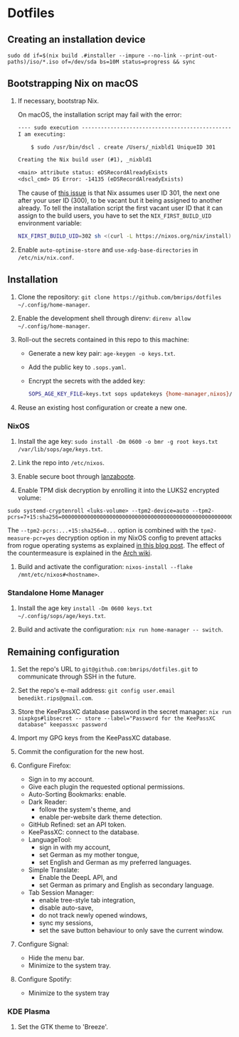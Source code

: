 # Dotfiles

## Creating an installation device

```text
sudo dd if=$(nix build .#installer --impure --no-link --print-out-paths)/iso/*.iso of=/dev/sda bs=10M status=progress && sync
```

## Bootstrapping Nix on macOS

1. If necessary, bootstrap Nix.

   On macOS, the installation script may fail with the error:

   ```txt
   ---- sudo execution ------------------------------------------------------------
   I am executing:

       $ sudo /usr/bin/dscl . create /Users/_nixbld1 UniqueID 301

   Creating the Nix build user (#1), _nixbld1

   <main> attribute status: eDSRecordAlreadyExists
   <dscl_cmd> DS Error: -14135 (eDSRecordAlreadyExists)
   ```

   The cause of [this issue](https://github.com/NixOS/nix/issues/6153#issuecomment-1068508475) is that Nix assumes user ID 301, the next one after your user ID (300), to be vacant but it being assigned to another already. To tell the installation script the first vacant user ID that it can assign to the build users, you have to set the `NIX_FIRST_BUILD_UID` environment variable:

   ```sh
   NIX_FIRST_BUILD_UID=302 sh <(curl -L https://nixos.org/nix/install)
   ```

1. Enable `auto-optimise-store` and `use-xdg-base-directories` in `/etc/nix/nix.conf`.

## Installation

1. Clone the repository: `git clone https://github.com/bmrips/dotfiles ~/.config/home-manager`.

1. Enable the development shell through direnv: `direnv allow ~/.config/home-manager`.

1. Roll-out the secrets contained in this repo to this machine:

   - Generate a new key pair: `age-keygen -o keys.txt`.

   - Add the public key to `.sops.yaml`.

   - Encrypt the secrets with the added key:

     ```sh
     SOPS_AGE_KEY_FILE=keys.txt sops updatekeys {home-manager,nixos}/config/secrets.yaml
     ```

1. Reuse an existing host configuration or create a new one.

### NixOS

1. Install the age key: `sudo install -Dm 0600 -o bmr -g root keys.txt /var/lib/sops/age/keys.txt`.

1. Link the repo into `/etc/nixos`.

1. Enable secure boot through [lanzaboote](https://github.com/nix-community/lanzaboote).

1. Enable TPM disk decryption by enrolling it into the LUKS2 encrypted volume:

```text
sudo systemd-cryptenroll <luks-volume> --tpm2-device=auto --tpm2-pcrs=7+15:sha256=0000000000000000000000000000000000000000000000000000000000000000
```

The `--tpm2-pcrs:...+15:sha256=0...` option is combined with the `tpm2-measure-pcr=yes` decryption option in my NixOS config to prevent attacks from rogue operating systems as explained [in this blog post](https://oddlama.org/blog/bypassing-disk-encryption-with-tpm2-unlock). The effect of the countermeasure is explained in the [Arch wiki](https://wiki.archlinux.org/title/Systemd-cryptenroll#Trusted_Platform_Module).

1. Build and activate the configuration: `nixos-install --flake /mnt/etc/nixos#<hostname>`.

### Standalone Home Manager

1. Install the age key `install -Dm 0600 keys.txt ~/.config/sops/age/keys.txt`.

1. Build and activate the configuration: `nix run home-manager -- switch`.

## Remaining configuration

1. Set the repo's URL to `git@github.com:bmrips/dotfiles.git` to communicate through SSH in the future.

1. Set the repo's e-mail address: `git config user.email benedikt.rips@gmail.com`.

1. Store the KeePassXC database password in the secret manager: `nix run nixpkgs#libsecret -- store --label="Password for the KeePassXC database" keepassxc password`

1. Import my GPG keys from the KeePassXC database.

1. Commit the configuration for the new host.

1. Configure Firefox:

   - Sign in to my account.
   - Give each plugin the requested optional permissions.
   - Auto-Sorting Bookmarks: enable.
   - Dark Reader:
     - follow the system's theme, and
     - enable per-website dark theme detection.
   - GitHub Refined: set an API token.
   - KeePassXC: connect to the database.
   - LanguageTool:
     - sign in with my account,
     - set German as my mother tongue,
     - set English and German as my preferred languages.
   - Simple Translate:
     - Enable the DeepL API, and
     - set German as primary and English as secondary language.
   - Tab Session Manager:
     - enable tree-style tab integration,
     - disable auto-save,
     - do not track newly opened windows,
     - sync my sessions,
     - set the save button behaviour to only save the current window.

1. Configure Signal:

   - Hide the menu bar.
   - Minimize to the system tray.

1. Configure Spotify:

   - Minimize to the system tray

### KDE Plasma

1. Set the GTK theme to 'Breeze'.

